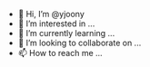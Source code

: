 - 👋 Hi, I’m @yjoony
- 👀 I’m interested in ...
- 🌱 I’m currently learning ...
- 💞️ I’m looking to collaborate on ...
- 📫 How to reach me ...

<!---
yjoony/yjoony is a ✨ special ✨ repository because its `README.md` (this file) appears on your GitHub profile.
You can click the Preview link to take a look at your changes.
--->
